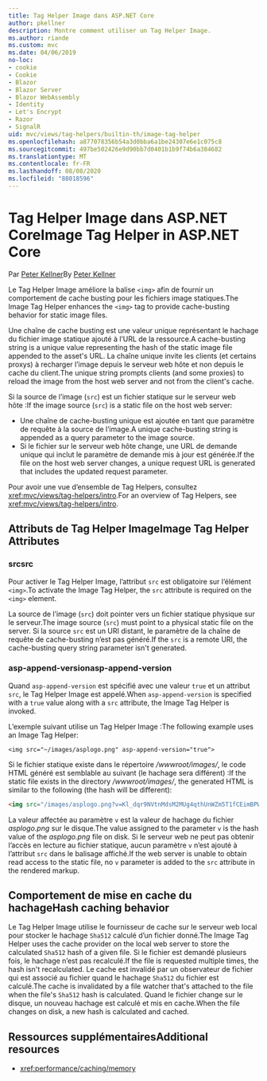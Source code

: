 ```yaml
---
title: Tag Helper Image dans ASP.NET Core
author: pkellner
description: Montre comment utiliser un Tag Helper Image.
ms.author: riande
ms.custom: mvc
ms.date: 04/06/2019
no-loc:
- cookie
- Cookie
- Blazor
- Blazor Server
- Blazor WebAssembly
- Identity
- Let's Encrypt
- Razor
- SignalR
uid: mvc/views/tag-helpers/builtin-th/image-tag-helper
ms.openlocfilehash: a877078356b54a3d0bba6a1be24307e6e1c075c8
ms.sourcegitcommit: 497be502426e9d90bb7d0401b1b9f74b6a384682
ms.translationtype: MT
ms.contentlocale: fr-FR
ms.lasthandoff: 08/08/2020
ms.locfileid: "88018596"
---
```

# <a name="image-tag-helper-in-aspnet-core"></a><span data-ttu-id="1bb4a-103">Tag Helper Image dans ASP.NET Core</span><span class="sxs-lookup"><span data-stu-id="1bb4a-103">Image Tag Helper in ASP.NET Core</span></span>

<span data-ttu-id="1bb4a-104">Par [Peter Kellner](https://peterkellner.net)</span><span class="sxs-lookup"><span data-stu-id="1bb4a-104">By [Peter Kellner](https://peterkellner.net)</span></span>

<span data-ttu-id="1bb4a-105">Le Tag Helper Image améliore la balise `<img>` afin de fournir un comportement de cache busting pour les fichiers image statiques.</span><span class="sxs-lookup"><span data-stu-id="1bb4a-105">The Image Tag Helper enhances the `<img>` tag to provide cache-busting behavior for static image files.</span></span>

<span data-ttu-id="1bb4a-106">Une chaîne de cache busting est une valeur unique représentant le hachage du fichier image statique ajouté à l’URL de la ressource.</span><span class="sxs-lookup"><span data-stu-id="1bb4a-106">A cache-busting string is a unique value representing the hash of the static image file appended to the asset's URL.</span></span> <span data-ttu-id="1bb4a-107">La chaîne unique invite les clients (et certains proxys) à recharger l’image depuis le serveur web hôte et non depuis le cache du client.</span><span class="sxs-lookup"><span data-stu-id="1bb4a-107">The unique string prompts clients (and some proxies) to reload the image from the host web server and not from the client's cache.</span></span>

<span data-ttu-id="1bb4a-108">Si la source de l’image (`src`) est un fichier statique sur le serveur web hôte :</span><span class="sxs-lookup"><span data-stu-id="1bb4a-108">If the image source (`src`) is a static file on the host web server:</span></span>

* <span data-ttu-id="1bb4a-109">Une chaîne de cache-busting unique est ajoutée en tant que paramètre de requête à la source de l’image.</span><span class="sxs-lookup"><span data-stu-id="1bb4a-109">A unique cache-busting string is appended as a query parameter to the image source.</span></span>
* <span data-ttu-id="1bb4a-110">Si le fichier sur le serveur web hôte change, une URL de demande unique qui inclut le paramètre de demande mis à jour est générée.</span><span class="sxs-lookup"><span data-stu-id="1bb4a-110">If the file on the host web server changes, a unique request URL is generated that includes the updated request parameter.</span></span>

<span data-ttu-id="1bb4a-111">Pour avoir une vue d’ensemble de Tag Helpers, consultez <xref:mvc/views/tag-helpers/intro>.</span><span class="sxs-lookup"><span data-stu-id="1bb4a-111">For an overview of Tag Helpers, see <xref:mvc/views/tag-helpers/intro>.</span></span>

## <a name="image-tag-helper-attributes"></a><span data-ttu-id="1bb4a-112">Attributs de Tag Helper Image</span><span class="sxs-lookup"><span data-stu-id="1bb4a-112">Image Tag Helper Attributes</span></span>

### <a name="src"></a><span data-ttu-id="1bb4a-113">src</span><span class="sxs-lookup"><span data-stu-id="1bb4a-113">src</span></span>

<span data-ttu-id="1bb4a-114">Pour activer le Tag Helper Image, l’attribut `src` est obligatoire sur l’élément `<img>`.</span><span class="sxs-lookup"><span data-stu-id="1bb4a-114">To activate the Image Tag Helper, the `src` attribute is required on the `<img>` element.</span></span>

<span data-ttu-id="1bb4a-115">La source de l’image (`src`) doit pointer vers un fichier statique physique sur le serveur.</span><span class="sxs-lookup"><span data-stu-id="1bb4a-115">The image source (`src`) must point to a physical static file on the server.</span></span> <span data-ttu-id="1bb4a-116">Si la source `src` est un URI distant, le paramètre de la chaîne de requête de cache-busting n’est pas généré.</span><span class="sxs-lookup"><span data-stu-id="1bb4a-116">If the `src` is a remote URI, the cache-busting query string parameter isn't generated.</span></span>

### <a name="asp-append-version"></a><span data-ttu-id="1bb4a-117">asp-append-version</span><span class="sxs-lookup"><span data-stu-id="1bb4a-117">asp-append-version</span></span>

<span data-ttu-id="1bb4a-118">Quand `asp-append-version` est spécifié avec une valeur `true` et un attribut `src`, le Tag Helper Image est appelé.</span><span class="sxs-lookup"><span data-stu-id="1bb4a-118">When `asp-append-version` is specified with a `true` value along with a `src` attribute, the Image Tag Helper is invoked.</span></span>

<span data-ttu-id="1bb4a-119">L’exemple suivant utilise un Tag Helper Image :</span><span class="sxs-lookup"><span data-stu-id="1bb4a-119">The following example uses an Image Tag Helper:</span></span>

```cshtml
<img src="~/images/asplogo.png" asp-append-version="true">
```

<span data-ttu-id="1bb4a-120">Si le fichier statique existe dans le répertoire */wwwroot/images/*, le code HTML généré est semblable au suivant (le hachage sera différent) :</span><span class="sxs-lookup"><span data-stu-id="1bb4a-120">If the static file exists in the directory */wwwroot/images/*, the generated HTML is similar to the following (the hash will be different):</span></span>

```html
<img src="/images/asplogo.png?v=Kl_dqr9NVtnMdsM2MUg4qthUnWZm5T1fCEimBPWDNgM">
```

<span data-ttu-id="1bb4a-121">La valeur affectée au paramètre `v` est la valeur de hachage du fichier *asplogo.png* sur le disque.</span><span class="sxs-lookup"><span data-stu-id="1bb4a-121">The value assigned to the parameter `v` is the hash value of the *asplogo.png* file on disk.</span></span> <span data-ttu-id="1bb4a-122">Si le serveur web ne peut pas obtenir l’accès en lecture au fichier statique, aucun paramètre `v` n’est ajouté à l’attribut `src` dans le balisage affiché.</span><span class="sxs-lookup"><span data-stu-id="1bb4a-122">If the web server is unable to obtain read access to the static file, no `v` parameter is added to the `src` attribute in the rendered markup.</span></span>

## <a name="hash-caching-behavior"></a><span data-ttu-id="1bb4a-123">Comportement de mise en cache du hachage</span><span class="sxs-lookup"><span data-stu-id="1bb4a-123">Hash caching behavior</span></span>

<span data-ttu-id="1bb4a-124">Le Tag Helper Image utilise le fournisseur de cache sur le serveur web local pour stocker le hachage `Sha512` calculé d’un fichier donné.</span><span class="sxs-lookup"><span data-stu-id="1bb4a-124">The Image Tag Helper uses the cache provider on the local web server to store the calculated `Sha512` hash of a given file.</span></span> <span data-ttu-id="1bb4a-125">Si le fichier est demandé plusieurs fois, le hachage n’est pas recalculé.</span><span class="sxs-lookup"><span data-stu-id="1bb4a-125">If the file is requested multiple times, the hash isn't recalculated.</span></span> <span data-ttu-id="1bb4a-126">Le cache est invalidé par un observateur de fichier qui est associé au fichier quand le hachage `Sha512` du fichier est calculé.</span><span class="sxs-lookup"><span data-stu-id="1bb4a-126">The cache is invalidated by a file watcher that's attached to the file when the file's `Sha512` hash is calculated.</span></span> <span data-ttu-id="1bb4a-127">Quand le fichier change sur le disque, un nouveau hachage est calculé et mis en cache.</span><span class="sxs-lookup"><span data-stu-id="1bb4a-127">When the file changes on disk, a new hash is calculated and cached.</span></span>

## <a name="additional-resources"></a><span data-ttu-id="1bb4a-128">Ressources supplémentaires</span><span class="sxs-lookup"><span data-stu-id="1bb4a-128">Additional resources</span></span>

* <xref:performance/caching/memory>
